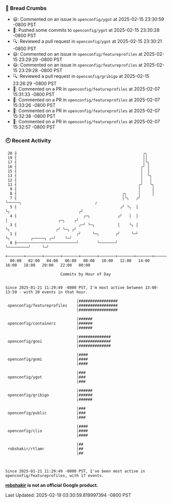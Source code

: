 ### 🍞 Bread Crumbs

 * 😃: Commented on an issue in `openconfig/ygot` at 2025-02-15 23:30:59 -0800 PST
 * 🚢: Pushed some commits to `openconfig/ygot` at 2025-02-15 23:30:28 -0800 PST
 * 🔍: Reviewed a pull request in  `openconfig/ygot` at 2025-02-15 23:30:21 -0800 PST
 * 😃: Commented on an issue in `openconfig/featureprofiles` at 2025-02-15 23:29:29 -0800 PST
 * 😃: Commented on an issue in `openconfig/featureprofiles` at 2025-02-15 23:29:28 -0800 PST
 * 🔍: Reviewed a pull request in  `openconfig/gribigo` at 2025-02-15 23:26:29 -0800 PST
 * 💬: Commented on a PR in  `openconfig/featureprofiles` at 2025-02-07 15:31:33 -0800 PST
 * 💬: Commented on a PR in  `openconfig/featureprofiles` at 2025-02-07 15:33:26 -0800 PST
 * 💬: Commented on a PR in  `openconfig/featureprofiles` at 2025-02-07 15:32:38 -0800 PST
 * 💬: Commented on a PR in  `openconfig/featureprofiles` at 2025-02-07 15:32:57 -0800 PST

### 🕘 Recent Activity
```
 20 ┼                                                       ╭╮
 19 ┤                                                       ││
 17 ┤                                                       │╰╮
 16 ┤                                                      ╭╯ │
 15 ┤                                                      │  │
 13 ┤                                                      │  ╰╮
 12 ┤                                                      │   │
 11 ┤                                                     ╭╯   ╰╮
  9 ┤                                                     │     │
  8 ┤                                              ╭╮     │     │
  7 ┤                                              │╰╮   ╭╯     ╰─────╮                                ╭
  5 ┤                                             ╭╯ ╰╮  │            ╰╮                              ╭╯
  4 ┤                             ╭─╮            ╭╯   │  │             │                      ╭─╮    ╭╯
  3 ┤                           ╭─╯ ╰─╮          │    ╰╮ │             ╰╮                    ╭╯ ╰─╮ ╭╯
  1 ┤                          ╭╯     ╰─╮       ╭╯     ╰─╯              ╰╮         ╭─────╮ ╭─╯    ╰─╯
  0 ┼──────────────────────────╯        ╰───────╯                        ╰─────────╯     ╰─╯
    +───────+───────+───────+───────+───────+───────+───────+───────+───────+───────+───────+───────+────
  00:00   02:00   04:00   06:00   08:00   10:00   12:00   14:00   16:00   18:00   20:00   22:00   00:00   

						Commits by Hour of Day


Since 2025-01-21 11:29:49 -0800 PST, I'm most active between 13:00-13:59 - with 20 events in that hour.

```



```
                               |#################
 openconfig/featureprofiles    |#################
                               |#################

                               |######
 openconfig/containerz         |######
                               |######

                               |##############
 openconfig/gnoi               |##############
                               |##############

                               |####
 openconfig/gnmi               |####
                               |####

                               |###
 openconfig/ygot               |###
                               |###

                               |######
 openconfig/gribigo            |######
                               |######

                               |###
 openconfig/public             |###
                               |###

                               |####
 openconfig/clio               |####
                               |####

                               |##
 robshakir/rtlamr              |##
                               |##



Since 2025-01-21 11:29:49 -0800 PST, I've been most active in openconfig/featureprofiles, with 17 events.

```
**[robshakir](mailto:robjs@google.com) is not an official Google product.**  


Last Updated: 2025-02-19 03:30:59.819997394 -0800 PST
